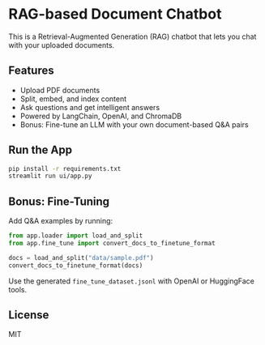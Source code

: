 # RAG-based Document Chatbot

This is a Retrieval-Augmented Generation (RAG) chatbot that lets you chat with your uploaded documents.

## Features
- Upload PDF documents
- Split, embed, and index content
- Ask questions and get intelligent answers
- Powered by LangChain, OpenAI, and ChromaDB
- Bonus: Fine-tune an LLM with your own document-based Q&A pairs

## Run the App
```bash
pip install -r requirements.txt
streamlit run ui/app.py
```

## Bonus: Fine-Tuning
Add Q&A examples by running:
```python
from app.loader import load_and_split
from app.fine_tune import convert_docs_to_finetune_format

docs = load_and_split("data/sample.pdf")
convert_docs_to_finetune_format(docs)
```
Use the generated `fine_tune_dataset.jsonl` with OpenAI or HuggingFace tools.

## License
MIT
